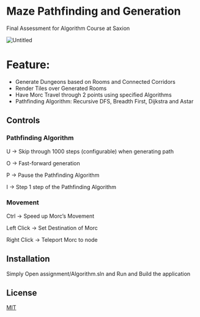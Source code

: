 # Maze Pathfinding and Generation

Final Assessment for Algorithm Course at Saxion

![Untitled](https://cdn.discordapp.com/attachments/692444420980867153/996008117907234907/unknown.png)

# Feature:

- Generate Dungeons based on Rooms and Connected Corridors
- Render Tiles over Generated Rooms
- Have Morc Travel through 2 points using specified Algorithms
- Pathfinding Algorithm: Recursive DFS, Breadth First, Dijkstra and Astar

## Controls

### Pathfinding Algorithm

U → Skip through 1000 steps (configurable) when generating path 

O → Fast-forward generation

P → Pause the Pathfinding Algorithm

I → Step 1 step of the Pathfinding Algorithm

### Movement

Ctrl → Speed up Morc’s Movement

Left Click → Set Destination of Morc

Right Click → Teleport Morc to node

## Installation

Simply Open assignment/Algorithm.sln and Run and Build the application

## License

[MIT](https://choosealicense.com/licenses/mit/)
